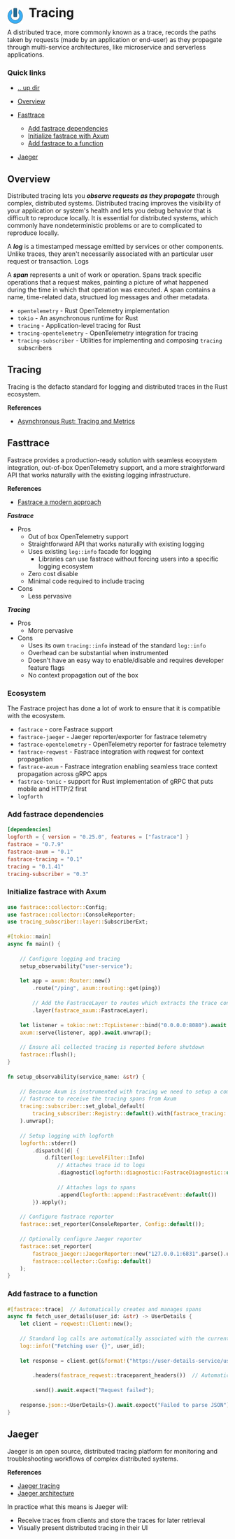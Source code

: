 # Tracing <img style="margin: 6px 13px 0px 0px" align="left" src="../../../../../data/images/logo_36x36.png" />

A distributed trace, more commonly known as a trace, records the paths taken by requests (made by an 
application or end-user) as they propagate through multi-service architectures, like microservice 
and serverless applications.

### Quick links
- [.. up dir](../README.md)
* [Overview](#overview)
* [Fasttrace](#fastrace)
  * [Add fastrace dependencies](#add-fastrace-dependencies)
  * [Initialize fastrace with Axum](#initialize-fastrace-with-axum)
  * [Add fastrace to a function](#add-fastrace-to-a-function)

* [Jaeger](#jaeger)

## Overview
Distributed tracing lets you ***observe requests as they propagate*** through complex, distributed 
systems. Distributed tracing improves the visibility of your application or system's health and lets 
you debug behavior that is difficult to reproduce locally. It is essential for distributed systems, 
which commonly have nondeterministic problems or are to complicated to reproduce locally.

A ***log*** is a timestamped message emitted by services or other components. Unlike traces, they 
aren't necessarily associated with an particular user request or transaction. Logs 

A ***span*** represents a unit of work or operation. Spans track specific operations that a request 
makes, painting a picture of what happened during the time in which that operation was executed. A 
span contains a name, time-related data, structued log messages and other metadata.

* `opentelemetry` -  Rust OpenTelemetry implementation
* `tokio` - An asynchronous runtime for Rust
* `tracing` - Application-level tracing for Rust
* `tracing-opentelemetry` - OpenTelemetry integration for tracing
* `tracing-subscriber` - Utilities for implementing and composing `tracing` subscribers

## Tracing
Tracing is the defacto standard for logging and distributed traces in the Rust ecosystem.

**References**
* [Asynchronous Rust: Tracing and Metrics](https://www.youtube.com/watch?v=YHo_ab5S1bo)

## Fasttrace
Fastrace provides a production-ready solution with seamless ecosystem integration, out-of-box 
OpenTelemetry support, and a more straightforward API that works naturally with the existing logging 
infrastructure.

**References**
* [Fastrace a modern approach](https://fast.github.io/blog/fastrace-a-modern-approach-to-distributed-tracing-in-rust/)

***Fastrace***
* Pros
  * Out of box OpenTelemetry support
  * Straightforward API that works naturally with existing logging
  * Uses existing `log::info` facade for logging
    * Libraries can use fastrace without forcing users into a specific logging ecosystem
  * Zero cost disable
  * Minimal code required to include tracing
* Cons
  * Less pervasive

***Tracing***
* Pros
  * More pervasive
* Cons
  * Uses its own `tracing::info` instead of the standard `log::info`
  * Overhead can be substantial when instrumented
  * Doesn't have an easy way to enable/disable and requires developer feature flags
  * No context propagation out of the box

### Ecosystem
The Fastrace project has done a lot of work to ensure that it is compatible with the ecosystem.

* `fastrace` - core Fastrace support
* `fastrace-jaeger` - Jaeger reporter/exporter for fastrace telemetry
* `fastrace-opentelemetry` - OpenTelemetry reporter for fastrace telemetry
* `fastrace-reqwest` - Fastrace integration with reqwest for context propagation
* `fastrace-axum` - Fastrace integration enabling seamless trace context propagation across gRPC apps
* `fastrace-tonic` - support for Rust implementation of gRPC that puts mobile and HTTP/2 first
* `logforth`

### Add fastrace dependencies
```toml
[dependencies]
logforth = { version = "0.25.0", features = ["fastrace"] }
fastrace = "0.7.9"
fastrace-axum = "0.1"
fastrace-tracing = "0.1"
tracing = "0.1.41"
tracing-subscriber = "0.3"
```

### Initialize fastrace with Axum
```rust
use fastrace::collector::Config;
use fastrace::collector::ConsoleReporter;
use tracing_subscriber::layer::SubscriberExt;

#[tokio::main]
async fn main() {

    // Configure logging and tracing
    setup_observability("user-service");

    let app = axum::Router::new()
        .route("/ping", axum::routing::get(ping))

        // Add the FastraceLayer to routes which extracts the trace context from incoming requests.
        .layer(fastrace_axum::FastraceLayer);

    let listener = tokio::net::TcpListener::bind("0.0.0.0:8080").await.unwrap();
    axum::serve(listener, app).await.unwrap();

    // Ensure all collected tracing is reported before shutdown
    fastrace::flush();
}

fn setup_observability(service_name: &str) {

    // Because Axum is instrumented with tracing we need to setup a compatibility layer to allow
    // fastrace to receive the tracing spans from Axum
    tracing::subscriber::set_global_default(
        tracing_subscriber::Registry::default().with(fastrace_tracing::FastraceCompatLayer::new()),
    ).unwrap();

    // Setup logging with logforth
    logforth::stderr()
        .dispatch(|d| {
            d.filter(log::LevelFilter::Info)
                // Attaches trace id to logs
                .diagnostic(logforth::diagnostic::FastraceDiagnostic::default())

                // Attaches logs to spans
                .append(logforth::append::FastraceEvent::default())
        }).apply();

    // Configure fastrace reporter
    fastrace::set_reporter(ConsoleReporter, Config::default());

    // Optionally configure Jaeger reporter
    fastrace::set_reporter(
        fastrace_jaeger::JaegerReporter::new("127.0.0.1:6831".parse().unwrap(), service_name).unwrap(),
        fastrace::collector::Config::default()
    );
}
```

### Add fastrace to a function
```rust
#[fastrace::trace]  // Automatically creates and manages spans
async fn fetch_user_details(user_id: &str) -> UserDetails {
    let client = reqwest::Client::new();

    // Standard log calls are automatically associated with the current span
    log::info!("Fetching user {}", user_id);

    let response = client.get(&format!("https://user-details-service/users/{}", user_id))

        .headers(fastrace_reqwest::traceparent_headers())  // Automatic trace context propagation

        .send().await.expect("Request failed");

    response.json::<UserDetails>().await.expect("Failed to parse JSON")
}
```

## Jaeger
Jaeger is an open source, distributed tracing platform for monitoring and troubleshooting workflows 
of complex distributed systems. 

**References**
* [Jaeger tracing](https://www.dash0.com/knowledge/what-is-jaeger-tracing)
* [Jaeger architecture](https://www.retit.de/open-source-apm-tool-overview-jaeger/)

In practice what this means is Jaeger will:
* Receive traces from clients and store the traces for later retrieval
* Visually present distributed tracing in their UI
